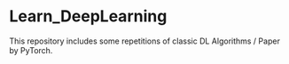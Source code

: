 # Learn_DeepLearning
This repository includes some repetitions of classic DL Algorithms / Paper by PyTorch.
